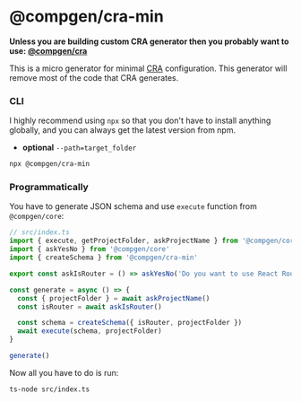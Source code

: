 # @compgen/cra-min

**Unless you are building custom CRA generator then you probably want to use: [@compgen/cra](packages/macro-generators/cra)**

This is a micro generator for minimal [CRA](https://reactjs.org/docs/create-a-new-react-app.html) configuration. This generator will remove most of the code that CRA generates.

### CLI

I highly recommend using `npx` so that you don't have to install anything globally, and you can always get the latest version from npm.

- **optional** `--path=target_folder`

```bash
npx @compgen/cra-min
```

### Programmatically

You have to generate JSON schema and use `execute` function from `@compgen/core`:

```ts
// src/index.ts
import { execute, getProjectFolder, askProjectName } from '@compgen/core'
import { askYesNo } from '@compgen/core'
import { createSchema } from '@compgen/cra-min'

export const askIsRouter = () => askYesNo('Do you want to use React Router?')

const generate = async () => {
  const { projectFolder } = await askProjectName()
  const isRouter = await askIsRouter()

  const schema = createSchema({ isRouter, projectFolder })
  await execute(schema, projectFolder)
}

generate()
```

Now all you have to do is run:

```
ts-node src/index.ts
```
